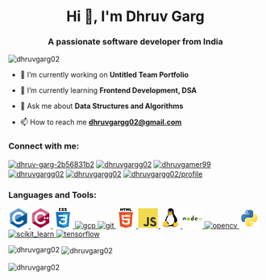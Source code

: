 <h1 align="center">Hi 👋, I'm Dhruv Garg</h1>
<h3 align="center">A passionate software developer from India</h3>

<p align="left"> <img src="https://komarev.com/ghpvc/?username=dhruvgarg02&label=Profile%20views&color=0e75b6&style=flat" alt="dhruvgarg02" /> </p>

- 🔭 I’m currently working on **Untitled Team Portfolio**

- 🌱 I’m currently learning **Frontend Development, DSA**

- 💬 Ask me about **Data Structures and Algorithms**

- 📫 How to reach me **dhruvgargg02@gmail.com**

<h3 align="left">Connect with me:</h3>
<p align="left">
<a href="https://linkedin.com/in/dhruv-garg-2b56831b2" target="blank"><img align="center" src="https://raw.githubusercontent.com/rahuldkjain/github-profile-readme-generator/master/src/images/icons/Social/linked-in-alt.svg" alt="dhruv-garg-2b56831b2" height="30" width="40" /></a>
<a href="https://kaggle.com/dhruvgargg02" target="blank"><img align="center" src="https://raw.githubusercontent.com/rahuldkjain/github-profile-readme-generator/master/src/images/icons/Social/kaggle.svg" alt="dhruvgargg02" height="30" width="40" /></a>
<a href="https://www.codechef.com/users/dhruvgamer99" target="blank"><img align="center" src="https://cdn.jsdelivr.net/npm/simple-icons@3.1.0/icons/codechef.svg" alt="dhruvgamer99" height="30" width="40" /></a>
<a href="https://www.hackerrank.com/dhruvgargg02" target="blank"><img align="center" src="https://raw.githubusercontent.com/rahuldkjain/github-profile-readme-generator/master/src/images/icons/Social/hackerrank.svg" alt="dhruvgargg02" height="30" width="40" /></a>
<a href="https://www.leetcode.com/dhruvgargg02" target="blank"><img align="center" src="https://raw.githubusercontent.com/rahuldkjain/github-profile-readme-generator/master/src/images/icons/Social/leet-code.svg" alt="dhruvgargg02" height="30" width="40" /></a>
<a href="https://auth.geeksforgeeks.org/user/dhruvgargg02/profile" target="blank"><img align="center" src="https://raw.githubusercontent.com/rahuldkjain/github-profile-readme-generator/master/src/images/icons/Social/geeks-for-geeks.svg" alt="dhruvgargg02/profile" height="30" width="40" /></a>
</p>

<h3 align="left">Languages and Tools:</h3>
<p align="left"> <a href="https://www.cprogramming.com/" target="_blank"> <img src="https://raw.githubusercontent.com/devicons/devicon/master/icons/c/c-original.svg" alt="c" width="40" height="40"/> </a> <a href="https://www.w3schools.com/cpp/" target="_blank"> <img src="https://raw.githubusercontent.com/devicons/devicon/master/icons/cplusplus/cplusplus-original.svg" alt="cplusplus" width="40" height="40"/> </a> <a href="https://www.w3schools.com/css/" target="_blank"> <img src="https://raw.githubusercontent.com/devicons/devicon/master/icons/css3/css3-original-wordmark.svg" alt="css3" width="40" height="40"/> </a> <a href="https://cloud.google.com" target="_blank"> <img src="https://www.vectorlogo.zone/logos/google_cloud/google_cloud-icon.svg" alt="gcp" width="40" height="40"/> </a> <a href="https://git-scm.com/" target="_blank"> <img src="https://www.vectorlogo.zone/logos/git-scm/git-scm-icon.svg" alt="git" width="40" height="40"/> </a> <a href="https://www.w3.org/html/" target="_blank"> <img src="https://raw.githubusercontent.com/devicons/devicon/master/icons/html5/html5-original-wordmark.svg" alt="html5" width="40" height="40"/> </a> <a href="https://developer.mozilla.org/en-US/docs/Web/JavaScript" target="_blank"> <img src="https://raw.githubusercontent.com/devicons/devicon/master/icons/javascript/javascript-original.svg" alt="javascript" width="40" height="40"/> </a> <a href="https://www.linux.org/" target="_blank"> <img src="https://raw.githubusercontent.com/devicons/devicon/master/icons/linux/linux-original.svg" alt="linux" width="40" height="40"/> </a> <a href="https://nodejs.org" target="_blank"> <img src="https://raw.githubusercontent.com/devicons/devicon/master/icons/nodejs/nodejs-original-wordmark.svg" alt="nodejs" width="40" height="40"/> </a> <a href="https://opencv.org/" target="_blank"> <img src="https://www.vectorlogo.zone/logos/opencv/opencv-icon.svg" alt="opencv" width="40" height="40"/> </a> <a href="https://www.python.org" target="_blank"> <img src="https://raw.githubusercontent.com/devicons/devicon/master/icons/python/python-original.svg" alt="python" width="40" height="40"/> </a> <a href="https://scikit-learn.org/" target="_blank"> <img src="https://upload.wikimedia.org/wikipedia/commons/0/05/Scikit_learn_logo_small.svg" alt="scikit_learn" width="40" height="40"/> </a> <a href="https://www.tensorflow.org" target="_blank"> <img src="https://www.vectorlogo.zone/logos/tensorflow/tensorflow-icon.svg" alt="tensorflow" width="40" height="40"/> </a> </p>

<p><img align="left" src="https://github-readme-stats.vercel.app/api/top-langs?username=dhruvgarg02&show_icons=true&locale=en&layout=compact" alt="dhruvgarg02" /></p>

<p>&nbsp;<img align="center" src="https://github-readme-stats.vercel.app/api?username=dhruvgarg02&show_icons=true&locale=en" alt="dhruvgarg02" /></p>

<p><img align="center" src="https://github-readme-streak-stats.herokuapp.com/?user=dhruvgarg02&" alt="dhruvgarg02" /></p>
